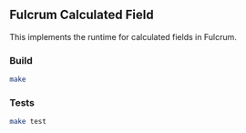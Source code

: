 ## Fulcrum Calculated Field

This implements the runtime for calculated fields in Fulcrum.

### Build

```sh
make
```


### Tests

```sh
make test
```
